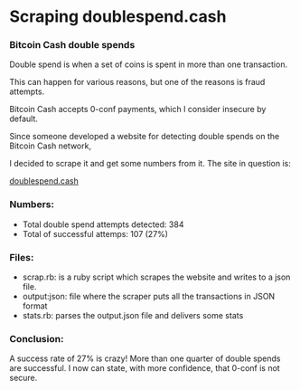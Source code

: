 # Scraping doublespend.cash

### Bitcoin Cash double spends

Double spend is when a set of coins is spent in more than one transaction.

This can happen for various reasons, but one of the reasons is fraud attempts.

Bitcoin Cash accepts 0-conf payments, which I consider insecure by default.

Since someone developed a website for detecting double spends on the Bitcoin Cash network,

I decided to scrape it and get some numbers from it. The site in question is:

[doublespend.cash](https://doublespend.cash)

### Numbers:

- Total double spend attempts detected: 384
- Total of successful attemps: 107 (27%)

### Files:

- scrap.rb: is a ruby script which scrapes the website and writes to a json file.
- output:json: file where the scraper puts all the transactions in JSON format
- stats.rb: parses the output.json file and delivers some stats

### Conclusion:

A success rate of 27% is crazy!
More than one quarter of double spends are successful.
I now can state, with more confidence, that 0-conf is not secure.